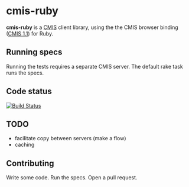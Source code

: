 # cmis-ruby

**cmis-ruby** is a [CMIS](http://chemistry.apache.org/project/cmis.html) client library, using the the CMIS browser binding ([CMIS 1.1](http://docs.oasis-open.org/cmis/CMIS/v1.1/CMIS-v1.1.html)) for Ruby.

## Running specs

Running the tests requires a separate CMIS server. The default rake task runs the specs.

## Code status

[![Build Status](https://travis-ci.org/UP-nxt/cmis-ruby.png?branch=master)](https://travis-ci.org/UP-nxt/cmis-ruby)

## TODO

* facilitate copy between servers (make a flow)
* caching

## Contributing

Write some code. Run the specs. Open a pull request.
